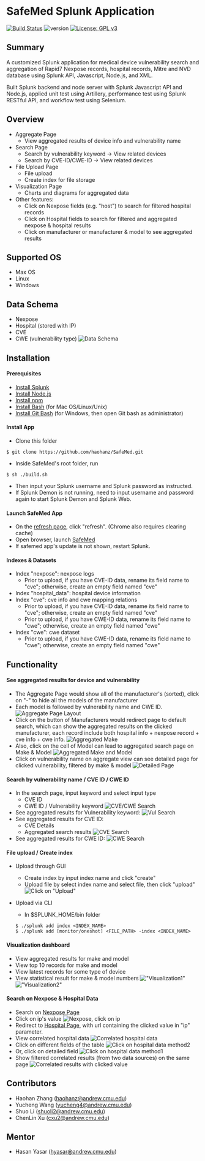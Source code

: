 # SafeMed Splunk Application 
[![Build Status](https://travis-ci.com/haohanz/SplunkApp.svg?branch=develop)](https://travis-ci.com/haohanz/SplunkApp) ![version](https://img.shields.io/badge/version-1.4.2-blue) [![License: GPL v3](https://img.shields.io/badge/License-GPLv3-blue.svg)](https://www.gnu.org/licenses/gpl-3.0)

## Summary
A customized Splunk application for medical device vulnerability search and aggregation of Rapid7 Nexpose records, hospital records, Mitre and NVD database using Splunk API, Javascript, Node.js, and XML. 

Built Splunk backend and node server with Splunk Javascript API and Node.js, applied unit test using Artillery, performance test using Splunk RESTful API, and workflow test using Selenium.

## Overview
- Aggregate Page
    * View aggregated results of device info and vulnerability name
- Search Page
    * Search by vulnerability keyword -> View related devices
    * Search by CVE-ID/CWE-ID -> View related devices
- File Upload Page
    * File upload
    * Create index for file storage
- Visualization Page
    * Charts and diagrams for aggregated data
- Other features:
    * Click on Nexpose fields (e.g. "host") to search for filtered hospital records
    * Click on Hospital fields to search for filtered and aggregated nexpose & hospital results
    * Click on manufacturer or manufacturer & model to see aggregated results

## Supported OS
- Max OS
- Linux
- Windows

## Data Schema
- Nexpose
- Hospital (stored with IP)
- CVE
- CWE (vulnerability type)
![Data Schema](https://github.com/haohanz/SafeMed/blob/master/artifact/images/v1.4_dataset.png)


## Installation
#### Prerequisites
- [Install Splunk](https://www.splunk.com/en_us/download/splunk-enterprise.html?utm_campaign=bing_amer_en_search_brand&utm_source=bing&utm_medium=paidsearch&utm_term=%2Bsplunk%20%2Bdownload&utm_content=Splunk_Enterprise_Demo&_bt=71949381564285&msclkid=6bcd6643d7301227edc33aaf1a6c0c63)
- [Install Node.js](https://nodejs.org/)
- [Install npm](https://www.npmjs.com/get-npm)
- [Install Bash](https://www.wpxbox.com/how-to-enable-install-bash-windows-10/) (for Mac OS/Linux/Unix)
- [Install Git Bash](https://git-scm.com/download/win) (for Windows, then open Git bash as administrator)

#### Install App
- Clone this folder
```
$ git clone https://github.com/haohanz/SafeMed.git
```
- Inside SafeMed's root folder, run
```
$ sh ./build.sh
```
- Then input your Splunk username and Splunk password as instructed. 
- If Splunk Demon is not running, need to input username and password again to start Splunk Demon and Splunk Web.

#### Launch SafeMed App
- On the [refresh page](http://localhost:8000/en-GB/debug/refresh), click "refresh". (Chrome also requires clearing cache)
- Open browser, launch [SafeMed](http://localhost:8000/app/safemed/)
- If safemed app's update is not shown, restart Splunk.

#### Indexes & Datasets
- Index "nexpose": nexpose logs
    * Prior to upload, if you have CVE-ID data, rename its field name to "cve"; otherwise, create an empty field named "cve"
- Index "hospital_data": hospital device information
- Index "cve": cve info and cwe mapping relations
    * Prior to upload, if you have CVE-ID data, rename its field name to "cve"; otherwise, create an empty field named "cve"
    * Prior to upload, if you have CWE-ID data, rename its field name to "cwe"; otherwise, create an empty field named "cwe"
- Index "cwe": cwe dataset
    * Prior to upload, if you have CWE-ID data, rename its field name to "cwe"; otherwise, create an empty field named "cwe"
    
## Functionality

#### See aggregated results for device and vulnerability
- The Aggregate Page would show all of the manufacturer's (sorted), click on "-" to hide all the models of the manufacturer
- Each model is followed by vulnerability name and CWE ID.
![Aggregate Page Layout](https://github.com/haohanz/SafeMed/blob/master/artifact/images/v1.4_aggregate_0.png)
- Click on the button of Manufacturers would redirect page to default search, which can show the aggregated results on the clicked manufacturer, each record include both hospital info + nexpose record + cve info + cwe info.
![Aggregated Make](https://github.com/haohanz/SafeMed/blob/master/artifact/images/v1.4_make.png)
- Also, click on the cell of Model can lead to aggregated search page on Make & Model
![Aggregated Make and Model](https://github.com/haohanz/SafeMed/blob/master/artifact/images/v1.4_aggregate_make_and_model.png)
- Click on vulnerability name on aggregate view can see detailed page for clicked vulnerability, filtered by make & model
![Detailed Page](https://github.com/haohanz/SafeMed/blob/master/artifact/images/v1.4_detail.png)

#### Search by vulnerability name / CVE ID / CWE ID
- In the search page, input keyword and select input type
    * CVE ID
    * CWE ID / Vulnerability keyword
![CVE/CWE Search](https://github.com/haohanz/SafeMed/blob/master/artifact/images/v1.4_search.png)
- See aggregated results for Vulnerability keyword:
![Vul Search](https://github.com/haohanz/SafeMed/blob/master/artifact/images/v1.4_search_vul.png)
- See aggregated results for CVE ID:
    * CVE Details
    * Aggregated search results
![CVE Search](https://github.com/haohanz/SafeMed/blob/master/artifact/images/v1.4_search_cve.png)
- See aggregated results for CWE ID:
![CWE Search](https://github.com/haohanz/SafeMed/blob/master/artifact/images/v1.4_search_cwe.png)


#### File upload / Create index
- Upload through GUI
    - Create index by input index name and click "create"
    - Upload file by select index name and select file, then click "upload"
    ![Click on "Upload"](https://github.com/haohanz/SafeMed/blob/master/artifact/images/v1.4_upload.png)

- Upload via CLI
    - In $SPLUNK_HOME/bin folder
    ```
    $ ./splunk add index <INDEX_NAME>
    $ ./splunk add [monitor/oneshot] <FILE_PATH> -index <INDEX_NAME>
    ```

#### Visualization dashboard
- View aggregated results for make and model
- View top 10 records for make and model
- View latest records for some type of device
- View statistical result for make & model numbers
!["Visualization1"](https://github.com/haohanz/SafeMed/blob/master/artifact/images/v1.4_visualization_1.png)
!["Visualization2"](https://github.com/haohanz/SafeMed/blob/master/artifact/images/v1.4_visualization_2.png)


#### Search on Nexpose & Hospital Data
- Search on [Nexpose Page](http://localhost:8000/app/safemed/nexpose)
- Click on ip's value
![Nexpose, click on ip](https://github.com/haohanz/SafeMed/blob/master/artifact/images/v1.2_nexpose.png)
- Redirect to [Hospital Page](http://localhost:8000/app/safemed/hospital), with url containing the clicked value in "ip" parameter.
- View correlated hospital data
![Correlated hospital data](https://github.com/haohanz/SafeMed/blob/master/artifact/images/v1.2_hospital.png)
- Click on different fields of the table
![Click on hospital data method2](https://github.com/haohanz/SafeMed/blob/master/artifact/images/v1.2_hospital_click1.png)
- Or, click on detailed field
![Click on hospital data method1](https://github.com/haohanz/SafeMed/blob/master/artifact/images/v1.2_hospital_click2.png)
- Show filtered correlated results (from two data sources) on the same page
![Correlated results with clicked value](https://github.com/haohanz/SafeMed/blob/master/artifact/images/v1.2_correlate.png)


## Contributors
- Haohan Zhang (haohanz@andrew.cmu.edu)
- Yucheng Wang (yucheng4@andrew.cmu.edu)
- Shuo Li (shuoli2@andrew.cmu.edu)
- ChenLin Xu (cxu2@andrew.cmu.edu)

## Mentor
- Hasan Yasar (hyasar@andrew.cmu.edu)
